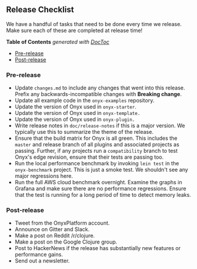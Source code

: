 ## Release Checklist

We have a handful of tasks that need to be done every time we release.
Make sure each of these are completed at release time!

<!-- START doctoc generated TOC please keep comment here to allow auto update -->
<!-- DON'T EDIT THIS SECTION, INSTEAD RE-RUN doctoc TO UPDATE -->
**Table of Contents**  *generated with [DocToc](http://doctoc.herokuapp.com/)*

- [Pre-release](#pre-release)
- [Post-release](#post-release)

<!-- END doctoc generated TOC please keep comment here to allow auto update -->

### Pre-release

- Update `changes.md` to include any changes that went into this release. Prefix any backwards-incompatible changes with **Breaking change**.
- Update all example code in the `onyx-examples` repository.
- Update the version of Onyx used in `onyx-starter`.
- Update the version of Onyx used in `onyx-template.`
- Update the version of Onyx used in `onyx-plugin.`
- Write release notes in `doc/release-notes` if this is a major version. We typically use this to summarize the theme of the release.
- Ensure that the build matrix for Onyx is all green. This includes the `master` and release branch of all plugins and associated projects as passing. Further, if any projects run a `compatibility` branch to test Onyx's edge revision, ensure that their tests are passing too.
- Run the local performance benchmark by invoking `lein test` in the `onyx-benchmark` project. This is just a smoke test. We shouldn't see any major regressions here.
- Run the full AWS cloud benchmark overnight. Examine the graphs in Grafana and make sure there are no performance regressions. Ensure that the test is running for a long period of time to detect memory leaks.

### Post-release

- Tweet from the OnyxPlatform account.
- Announce on Gitter and Slack.
- Make a post on Reddit /r/clojure.
- Make a post on the Google Clojure group.
- Post to HackerNews if the release has substantially new features or performance gains.
- Send out a newsletter.